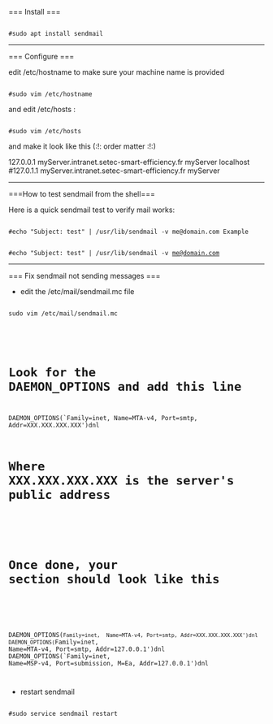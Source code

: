

=== Install ===

<code bash>
#sudo apt install sendmail
</code>

-----

=== Configure ===

edit /etc/hostname to make sure your machine name is provided

<code bash>
#sudo vim /etc/hostname
</code>


and edit /etc/hosts :

<code bash>
#sudo vim /etc/hosts
</code>

and make it look like this (:!: order matter :!:)

<file bash>
127.0.0.1 myServer.intranet.setec-smart-efficiency.fr myServer localhost 
#127.0.1.1 myServer.intranet.setec-smart-efficiency.fr myServer
</file>

------

===How to test sendmail from the shell===

Here is a quick sendmail test to verify mail works:

<code bash>
#echo "Subject: test" | /usr/lib/sendmail -v me@domain.com Example

#echo "Subject: test" | /usr/lib/sendmail -v me@domain.com
</code>

-----

=== Fix sendmail not sending messages ===

  * edit the /etc/mail/sendmail.mc file

<code bash>
sudo vim /etc/mail/sendmail.mc

#
# Look for the  DAEMON_OPTIONS and add this line

DAEMON_OPTIONS(`Family=inet,  Name=MTA-v4, Port=smtp, Addr=XXX.XXX.XXX.XXX')dnl

# Where XXX.XXX.XXX.XXX is the server's public address
#
# Once done, your section should look like this
#

DAEMON_OPTIONS(`Family=inet,  Name=MTA-v4, Port=smtp, Addr=XXX.XXX.XXX.XXX')dnl
DAEMON_OPTIONS(`Family=inet,  Name=MTA-v4, Port=smtp, Addr=127.0.0.1')dnl
DAEMON_OPTIONS(`Family=inet,  Name=MSP-v4, Port=submission, M=Ea, Addr=127.0.0.1')dnl

</code>

  * restart sendmail

<code bash>
#sudo service sendmail restart
</code>
